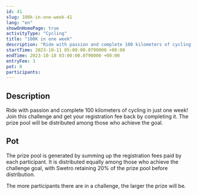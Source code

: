 ```yaml
---
id: 41
slug: 100k-in-one-week-41
lang: "en"
showOnHomePage: true
activityType: "Cycling"
title: "100K in one week"
description: "Ride with passion and complete 100 kilometers of cycling in just one week! Join this challenge and get your registration fee back by completing it. The prize pool will be distributed among those who achieve the goal."
startTime: 2023-10-11 05:00:00.0790000 +00:00
endTime: 2023-10-18 03:00:00.0790000 +00:00
entryFee: 3
pot: 0
participants:
---
```


## Description

Ride with passion and complete 100 kilometers of cycling in just one week! Join this challenge and get your registration fee back by completing it. The prize pool will be distributed among those who achieve the goal.

## Pot

The prize pool is generated by summing up the registration fees paid by each participant. It is distributed equally among those who achieve the challenge goal, with Swetro retaining 20% of the prize pool before distribution.

The more participants there are in a challenge, the larger the prize will be.
